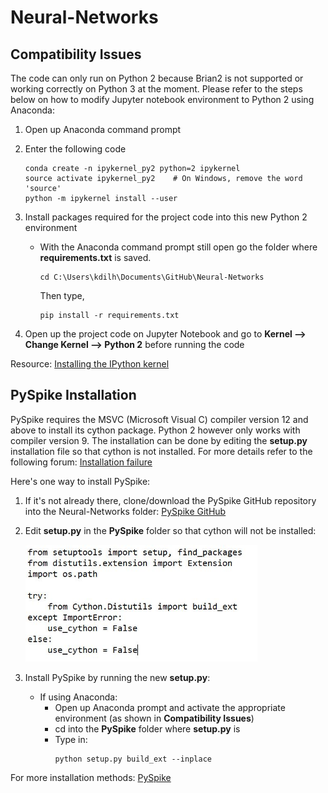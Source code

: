 # Neural-Networks

## Compatibility Issues

The code can only run on Python 2 because Brian2 is not supported or working correctly on Python 3 at the moment. Please refer to the steps below on how to modify Jupyter notebook environment to Python 2 using Anaconda: 

1. Open up Anaconda command prompt

2. Enter the following code
      ```
      conda create -n ipykernel_py2 python=2 ipykernel
      source activate ipykernel_py2    # On Windows, remove the word 'source'
      python -m ipykernel install --user
      ```
      
3. Install packages required for the project code into this new Python 2 environment
    - With the Anaconda command prompt still open go the folder where **requirements.txt** is saved.
      ```
      cd C:\Users\kdilh\Documents\GitHub\Neural-Networks
      ```
      Then type, 
      
      ```
      pip install -r requirements.txt
      ```

4. Open up the project code on Jupyter Notebook and go to **Kernel --> Change Kernel --> Python 2** before running the code

Resource: [Installing the IPython kernel](https://ipython.readthedocs.io/en/latest/install/kernel_install.html#installing-the-ipython-kernel)

## PySpike Installation

PySpike requires the MSVC (Microsoft Visual C) compiler version 12 and above to install its cython package. Python 2 however only works with compiler version 9. The installation can be done by editing the **setup.py** installation file so that cython is not installed. For more details refer to the following forum: [Installation failure](https://github.com/mariomulansky/PySpike/issues/22) 

Here's one way to install PySpike:

1. If it's not already there, clone/download the PySpike GitHub repository into the Neural-Networks folder: [PySpike GitHub](https://github.com/mariomulansky/PySpike)
2. Edit **setup.py** in the **PySpike** folder so that cython will not be installed:

      <img src ="https://github.com/KokilaP/Neural-Networks/blob/master/images/pyspike.JPG" title="Edited portion of setup.py" height="187" width="371">
      
3. Install PySpike by running the new **setup.py**:
    - If using Anaconda:
       - Open up Anaconda prompt and activate the appropriate environment (as shown in **Compatibility Issues**)
       - cd into the **PySpike** folder where **setup.py** is
       - Type in: 
         ```
         python setup.py build_ext --inplace
         ```
For more installation methods: [PySpike](http://mariomulansky.github.io/PySpike/)
